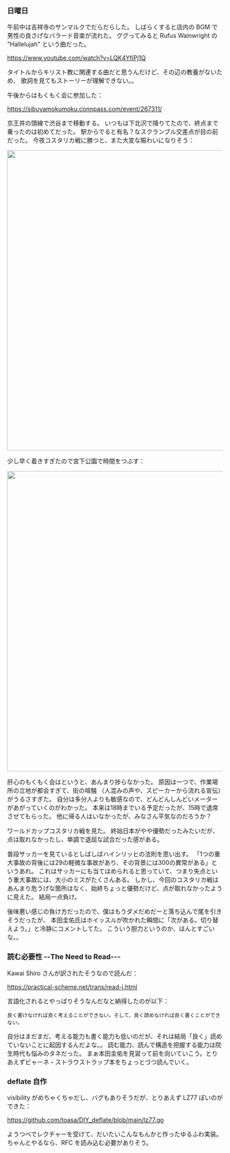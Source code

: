 ### 日曜日

午前中は吉祥寺のサンマルクでだらだらした。
しばらくすると店内の BGM で男性の良さげなバラード音楽が流れた。
ググってみると Rufus Wainwright の "Hallelujah" という曲だった。

https://www.youtube.com/watch?v=LQK4YfiPj1Q

タイトルからキリスト教に関連する曲だと思うんだけど、その辺の教養がないため、
歌詞を見てもストーリーが理解できない。。

午後からはもくもく会に参加した：

https://sibuyamokumoku.connpass.com/event/267311/

京王井の頭線で渋谷まで移動する。
いつもは下北沢で降りてたので、終点まで乗ったのは初めてだった。
駅からでると有名？なスクランブル交差点が目の前だった。
今夜コスタリカ戦に勝つと、また大変な賑わいになりそう：

<img src="https://i.imgur.com/GwGUtrk.jpg" width="700">

少し早く着きすぎたので宮下公園で時間をつぶす：

<img src="https://i.imgur.com/zNsrA7k.jpg" width="700">

肝心のもくもく会はというと、あんまり捗らなかった。
原因は一つで、作業場所の立地が都会すぎて、街の喧騒
（人混みの声や、スピーカーから流れる宣伝）がうるさすぎた。
自分は多分人よりも敏感なので、どんどんしんどいメーターがあがっていくのがわかった。
本来は18時までいる予定だったが、15時で退席させてもらった。
他に帰る人はいなかったが、みなさん平気なのだろうか？

ワールドカップコスタリカ戦を見た。
終始日本がやや優勢だったみたいだが、点は取れなかったし、単調で退屈な試合だった感がある。

普段サッカーを見ているとしばしばハインリッヒの法則を思い出す。
「1つの重大事故の背後には29の軽微な事故があり、その背景には300の異常がある」というあれ。
これはサッカーにも当てはめられると思っていて、つまり失点という重大事故には、大小のミスがたくさんある。
しかし、今回のコスタリカ戦はあんまり危うげな箇所はなく、始終ちょっと優勢だけど、点が取れなかったように見えた。
結局一点負け。

後味悪い感じの負け方だったので、僕はもうダメだめだーと落ち込んで尾を引きそうだったが、
本田圭佑氏はホイッスルが吹かれた瞬間に「次がある。切り替えよう。」と冷静にコメントしてた。
こういう胆力というのか、ほんとすごいな。。

### 読む必要性 --The Need to Read---

Kawai Shiro さんが訳されたそうなので読んだ：

https://practical-scheme.net/trans/read-j.html

言語化されるとやっぱりそうなんだなと納得したのが以下：

```
良く書けなければ良く考えることができない。そして、良く読めなければ良く書くことができない。
```

自分はまだまだ、考える能力も書く能力も低いのだが、それは結局「良く」読めていないことに起因するんだよな。。
読む能力、読んで構造を把握する能力は院生時代も悩みのタネだった。
まぁ本田圭佑を見習って前を向いていこう。とりあえずビャーネ・ストラウストラップ本をちょっとづつ読んでいく。

### deflate 自作

visibility がめちゃくちゃだし、バグもありそうだが、とりあえず LZ77 ぽいのができた：

https://github.com/toasa/DIY_deflate/blob/main/lz77.go

ようつべでレクチャーを受けて、だいたいこんなもんかと作ったゆるふわ実装。
ちゃんとやるなら、RFC を読み込む必要がありそう。